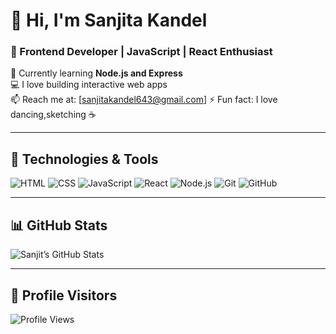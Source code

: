 # 👋 Hi, I'm Sanjita Kandel

### 🚀 Frontend Developer | JavaScript | React Enthusiast

🌱 Currently learning **Node.js and Express**  
💻 I love building interactive web apps  
📫 Reach me at: [sanjitakandel643@gmail.com] 
⚡ Fun fact: I love dancing,sketching ☕

---

## 🔧 Technologies & Tools
![HTML](https://img.shields.io/badge/HTML-E34F26?style=for-the-badge&logo=html5&logoColor=white)
![CSS](https://img.shields.io/badge/CSS-1572B6?style=for-the-badge&logo=css3&logoColor=white)
![JavaScript](https://img.shields.io/badge/JavaScript-F7DF1E?style=for-the-badge&logo=javascript&logoColor=black)
![React](https://img.shields.io/badge/React-61DAFB?style=for-the-badge&logo=react&logoColor=black)
![Node.js](https://img.shields.io/badge/Node.js-339933?style=for-the-badge&logo=node.js&logoColor=white)
![Git](https://img.shields.io/badge/Git-F05032?style=for-the-badge&logo=git&logoColor=white)
![GitHub](https://img.shields.io/badge/GitHub-181717?style=for-the-badge&logo=github&logoColor=white)

---

## 📊 GitHub Stats
![Sanjit’s GitHub Stats](https://github-readme-stats.vercel.app/api?username=sanjitakandel&show_icons=true&theme=tokyonight&count_private=true)

---

## 👀 Profile Visitors
![Profile Views](https://komarev.com/ghpvc/?username=sanjitakandel&color=0e75b6&style=flat-square)
